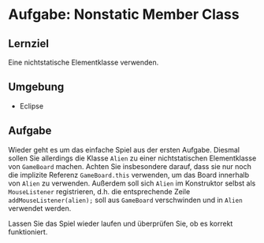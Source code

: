 # Aufgabe: Nonstatic Member Class

## Lernziel

Eine nichtstatische Elementklasse verwenden.


## Umgebung

  * Eclipse


## Aufgabe

Wieder geht es um das einfache Spiel aus der ersten Aufgabe. Diesmal sollen Sie allerdings die Klasse `Alien` zu einer nichtstatischen Elementklasse von `GameBoard` machen. Achten Sie insbesondere darauf, dass sie nur noch die implizite Referenz `GameBoard.this` verwenden, um das Board innerhalb von `Alien` zu verwenden. Außerdem soll sich `Alien` im Konstruktor selbst als `MouseListener` registrieren, d.h. die entsprechende Zeile `addMouseListener(alien);` soll aus `GameBoard` verschwinden und in `Alien` verwendet werden.

Lassen Sie das Spiel wieder laufen und überprüfen Sie, ob es korrekt funktioniert.

